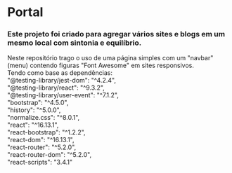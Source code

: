 # Portal
### Este projeto foi criado para agregar vários sites e blogs em um mesmo local com sintonia e equilíbrio.<br />
Neste repositório trago o uso de uma página simples com um "navbar" (menu) contendo figuras "Font Awesome" em sites responsivos.<br />
Tendo como base as dependências: <br />
"@testing-library/jest-dom": "^4.2.4", <br />
"@testing-library/react": "^9.3.2", <br />
"@testing-library/user-event": "^7.1.2", <br />
"bootstrap": "^4.5.0", <br />
"history": "^5.0.0", <br />
"normalize.css": "^8.0.1", <br />
"react": "^16.13.1", <br />
"react-bootstrap": "^1.2.2", <br />
"react-dom": "^16.13.1", <br />
"react-router": "^5.2.0", <br />
"react-router-dom": "^5.2.0", <br />
"react-scripts": "3.4.1"
